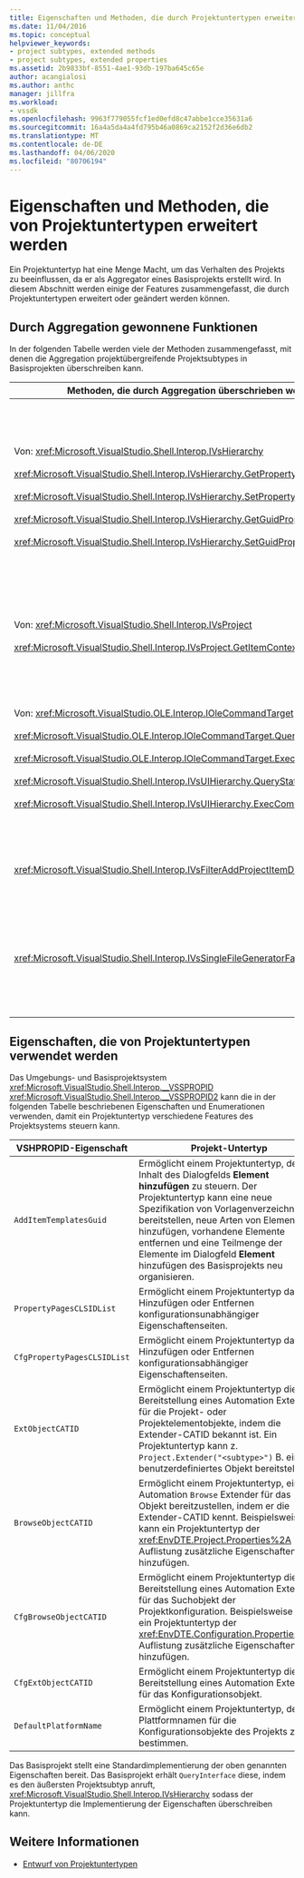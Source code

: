 ```yaml
---
title: Eigenschaften und Methoden, die durch Projektuntertypen erweitert werden | Microsoft Docs
ms.date: 11/04/2016
ms.topic: conceptual
helpviewer_keywords:
- project subtypes, extended methods
- project subtypes, extended properties
ms.assetid: 2b9833bf-8551-4ae1-93db-197ba645c65e
author: acangialosi
ms.author: anthc
manager: jillfra
ms.workload:
- vssdk
ms.openlocfilehash: 9963f779055fcf1ed0efd8c47abbe1cce35631a6
ms.sourcegitcommit: 16a4a5da4a4fd795b46a0869ca2152f2d36e6db2
ms.translationtype: MT
ms.contentlocale: de-DE
ms.lasthandoff: 04/06/2020
ms.locfileid: "80706194"
---
```

# <a name="properties-and-methods-extended-by-project-subtypes"></a>Eigenschaften und Methoden, die von Projektuntertypen erweitert werden
Ein Projektuntertyp hat eine Menge Macht, um das Verhalten des Projekts zu beeinflussen, da er als Aggregator eines Basisprojekts erstellt wird. In diesem Abschnitt werden einige der Features zusammengefasst, die durch Projektuntertypen erweitert oder geändert werden können.

## <a name="features-gained-by-aggregation"></a>Durch Aggregation gewonnene Funktionen
 In der folgenden Tabelle werden viele der Methoden zusammengefasst, mit denen die Aggregation projektübergreifende Projektsubtypes in Basisprojekten überschreiben kann.

|Methoden, die durch Aggregation überschrieben werden|Projekt-Untertyp|
|---------------------------------------|---------------------|
|Von: <xref:Microsoft.VisualStudio.Shell.Interop.IVsHierarchy><br /><br /> <xref:Microsoft.VisualStudio.Shell.Interop.IVsHierarchy.GetProperty%2A><br /><br /> <xref:Microsoft.VisualStudio.Shell.Interop.IVsHierarchy.SetProperty%2A><br /><br /> <xref:Microsoft.VisualStudio.Shell.Interop.IVsHierarchy.GetGuidProperty%2A><br /><br /> <xref:Microsoft.VisualStudio.Shell.Interop.IVsHierarchy.SetGuidProperty%2A>|Ermöglicht einem Projektuntertyp,<br /><br /> - Ändern Sie Beschriftung und Symbol des Projektknotens.<br />- `Browse` Projektobjekt vollständig überschreiben.<br />- Steuern Sie, ob das Projekt umbenannt werden kann.<br />- Steuern Sie die Sortierreihenfolge.<br />- Steuern Sie den Benutzerkontext für dynamische Hilfe.|
|Von: <xref:Microsoft.VisualStudio.Shell.Interop.IVsProject><br /><br /> <xref:Microsoft.VisualStudio.Shell.Interop.IVsProject.GetItemContext%2A>|Ermöglicht einem Projektuntertyp, zu steuern, welche kontextbezogenen Dienste Designern und Editoren bereitgestellt werden.|
|Von: <xref:Microsoft.VisualStudio.OLE.Interop.IOleCommandTarget><br /><br /> <xref:Microsoft.VisualStudio.OLE.Interop.IOleCommandTarget.QueryStatus%2A><br /><br /> <xref:Microsoft.VisualStudio.OLE.Interop.IOleCommandTarget.Exec%2A><br /><br /> <xref:Microsoft.VisualStudio.Shell.Interop.IVsUIHierarchy.QueryStatusCommand%2A><br /><br /> <xref:Microsoft.VisualStudio.Shell.Interop.IVsUIHierarchy.ExecCommand%2A>|Ermöglicht einem Projektuntertyp,<br /><br /> - Nehmen Sie am Befehlsrouting für Projektbefehle teil.<br />- Hinzufügen, Entfernen oder Deaktivieren sowohl der Projektumgebungsbefehle als auch der aktiven Befehle des Projektmappen-Explorers.|
|<xref:Microsoft.VisualStudio.Shell.Interop.IVsFilterAddProjectItemDlg2>|Ermöglicht dem Projektuntertyp, zu filtern, was der Benutzer im Dialogfeld **Neues Element hinzufügen** sieht.|
|<xref:Microsoft.VisualStudio.Shell.Interop.IVsSingleFileGeneratorFactory>|Ermöglicht einem Projektuntertyp,<br /><br /> - Bestimmen Sie den Standardgenerator mit einer Dateierweiterung.<br />- Ordnen Sie einem COM-Objekt einen lesbaren Generatornamen zu.|

## <a name="properties-used-by-project-subtypes"></a>Eigenschaften, die von Projektuntertypen verwendet werden
 Das Umgebungs- und Basisprojektsystem <xref:Microsoft.VisualStudio.Shell.Interop.__VSSPROPID> <xref:Microsoft.VisualStudio.Shell.Interop.__VSSPROPID2> kann die in der folgenden Tabelle beschriebenen Eigenschaften und Enumerationen verwenden, damit ein Projektuntertyp verschiedene Features des Projektsystems steuern kann.

|VSHPROPID-Eigenschaft|Projekt-Untertyp|
|------------------------|---------------------|
|`AddItemTemplatesGuid`|Ermöglicht einem Projektuntertyp, den Inhalt des Dialogfelds **Element hinzufügen** zu steuern. Der Projektuntertyp kann eine neue Spezifikation von Vorlagenverzeichnissen bereitstellen, neue Arten von Elementen hinzufügen, vorhandene Elemente entfernen und eine Teilmenge der Elemente im Dialogfeld **Element** hinzufügen des Basisprojekts neu organisieren.|
|`PropertyPagesCLSIDList`|Ermöglicht einem Projektuntertyp das Hinzufügen oder Entfernen konfigurationsunabhängiger Eigenschaftenseiten.|
|`CfgPropertyPagesCLSIDList`|Ermöglicht einem Projektuntertyp das Hinzufügen oder Entfernen konfigurationsabhängiger Eigenschaftenseiten.|
|`ExtObjectCATID`|Ermöglicht einem Projektuntertyp die Bereitstellung eines Automation Extenders für die Projekt- oder Projektelementobjekte, indem die Extender-CATID bekannt ist. Ein Projektuntertyp kann z. `Project.Extender("<subtype>")` B. ein benutzerdefiniertes Objekt bereitstellen.|
|`BrowseObjectCATID`|Ermöglicht einem Projektuntertyp, einen Automation `Browse` Extender für das Objekt bereitzustellen, indem er die Extender-CATID kennt. Beispielsweise kann ein Projektuntertyp der <xref:EnvDTE.Project.Properties%2A> Auflistung zusätzliche Eigenschaften hinzufügen.|
|`CfgBrowseObjectCATID`|Ermöglicht einem Projektuntertyp die Bereitstellung eines Automation Extenders für das Suchobjekt der Projektkonfiguration. Beispielsweise kann ein Projektuntertyp der <xref:EnvDTE.Configuration.Properties%2A> Auflistung zusätzliche Eigenschaften hinzufügen.|
|`CfgExtObjectCATID`|Ermöglicht einem Projektuntertyp die Bereitstellung eines Automation Extenders für das Konfigurationsobjekt.|
|`DefaultPlatformName`|Ermöglicht einem Projektuntertyp, den Plattformnamen für die Konfigurationsobjekte des Projekts zu bestimmen.|

 Das Basisprojekt stellt eine Standardimplementierung der oben genannten Eigenschaften bereit. Das Basisprojekt erhält `QueryInterface` diese, indem es den äußersten Projektsubtyp anruft, <xref:Microsoft.VisualStudio.Shell.Interop.IVsHierarchy> sodass der Projektuntertyp die Implementierung der Eigenschaften überschreiben kann.

## <a name="see-also"></a>Weitere Informationen
- [Entwurf von Projektuntertypen](../../extensibility/internals/project-subtypes-design.md)
